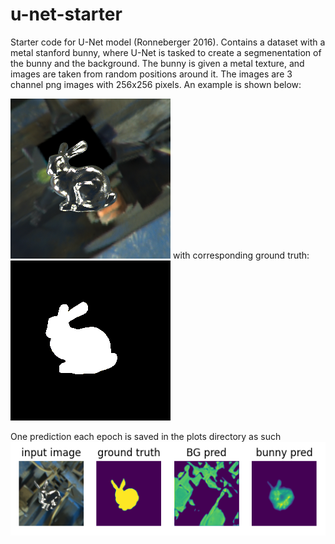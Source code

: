 # u-net-starter

Starter code for U-Net model (Ronneberger 2016). Contains a dataset with a metal stanford bunny, where U-Net is tasked to create a segmenentation of the bunny and the background. The bunny is given a metal texture, and images are taken from random positions around it. The images are 3 channel png images with 256x256 pixels. An example is shown below:

![alt text](docs/img035.png)
with corresponding ground truth:
![alt text](docs/gt035.png)

One prediction each epoch is saved in the plots directory as such
![alt text](docs/input-prediction.png)

